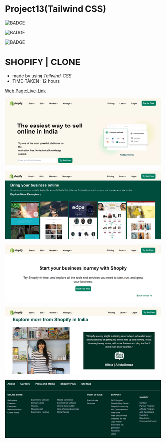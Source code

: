 # Project13(Tailwind CSS)

![BADGE](https://img.shields.io/badge/iNeuron-LCO-orange)

![BADGE](https://img.shields.io/badge/-WEB%20DEVELOPMENT-GREEN)

![BADGE](https://img.shields.io/badge/-SHRAVYA%20SARUGU-FF69B4)

# SHOPIFY | CLONE

- made by using *Tailwind-CSS*
- TIME-TAKEN : 12 hours


[Web Page:Live-Link](https://shopifyclone.netlify.app/)

![images](./assets/b1.png)

![images](./assets/b6.png)

![images](./assets/b2.png)

![images](./assets/b4.png)

![images](./assets/b7.png)

